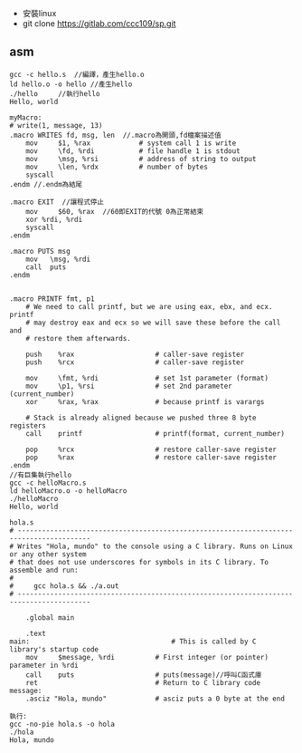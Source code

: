 * 安裝linux
* git clone https://gitlab.com/ccc109/sp.git
## asm ##
    gcc -c hello.s  //編譯，產生hello.o
    ld hello.o -o hello //產生hello
    ./hello     //執行hello
    Hello, world

    myMacro:
    # write(1, message, 13)
    .macro WRITES fd, msg, len  //.macro為開頭,fd檔案描述值
        mov     $1, %rax            # system call 1 is write
        mov     \fd, %rdi           # file handle 1 is stdout
        mov     \msg, %rsi          # address of string to output
        mov     \len, %rdx          # number of bytes
        syscall
    .endm //.endm為結尾

    .macro EXIT  //讓程式停止
        mov 	$60, %rax  //60即EXIT的代號 0為正常結束
        xor	%rdi, %rdi
        syscall
    .endm

    .macro PUTS msg
        mov   \msg, %rdi
        call  puts
    .endm


    .macro PRINTF fmt, p1
        # We need to call printf, but we are using eax, ebx, and ecx.  printf
        # may destroy eax and ecx so we will save these before the call and
        # restore them afterwards.

        push    %rax                    # caller-save register
        push    %rcx                    # caller-save register

        mov     \fmt, %rdi              # set 1st parameter (format)
        mov     \p1, %rsi               # set 2nd parameter (current_number)
        xor     %rax, %rax              # because printf is varargs

        # Stack is already aligned because we pushed three 8 byte registers
        call    printf                  # printf(format, current_number)

        pop     %rcx                    # restore caller-save register
        pop     %rax                    # restore caller-save register
    .endm
    //有巨集執行hello
    gcc -c helloMacro.s
    ld helloMacro.o -o helloMacro
    ./helloMacro
    Hello, world

    hola.s
    # ----------------------------------------------------------------------------------------
    # Writes "Hola, mundo" to the console using a C library. Runs on Linux or any other system
    # that does not use underscores for symbols in its C library. To assemble and run:
    #
    #     gcc hola.s && ./a.out
    # ----------------------------------------------------------------------------------------

        .global main

        .text
    main:                                   # This is called by C library's startup code
        mov     $message, %rdi          # First integer (or pointer) parameter in %rdi
        call    puts                    # puts(message)//呼叫C函式庫
        ret                             # Return to C library code
    message:
        .asciz "Hola, mundo"            # asciz puts a 0 byte at the end

    執行:
    gcc -no-pie hola.s -o hola
    ./hola
    Hola, mundo
 

